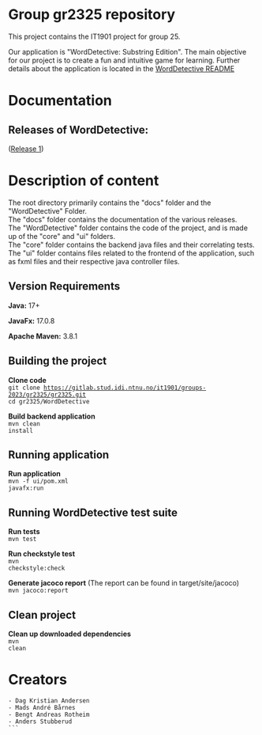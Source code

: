 # Group gr2325 repository

This project contains the IT1901 project for group 25.

Our application is "WordDetective: Substring Edition". The main objective for our project is to create a fun and intuitive game for learning.
Further details about the application is located in the [WordDetective README](WordDetective/README.md)

# Documentation

## Releases of WordDetective:

([Release 1](docs/release1/README.md))

# Description of content

The root directory primarily contains the "docs" folder and the "WordDetective" Folder.
<br>
The "docs" folder contains the documentation of the various releases.
<br>
The "WordDetective" folder contains the code of the project, and is made up of the "core" and "ui" folders.
<br>
The "core" folder contains the backend java files and their correlating tests.
<br>
The "ui" folder contains files related to the frontend of the application, such as fxml files and their respective java controller files.

## Version Requirements

**Java:** 17+

**JavaFx:** 17.0.8

**Apache Maven:** 3.8.1

## Building the project

**Clone code**
<br>
<code>git clone https://gitlab.stud.idi.ntnu.no/it1901/groups-2023/gr2325/gr2325.git</code>
<br>
<code>cd gr2325/WordDetective</code>

**Build backend application**
<br>
<code>mvn clean install</code>

## Running application

**Run application**
<br>
<code>mvn -f ui/pom.xml javafx:run</code>

## Running WordDetective test suite

**Run tests**
<br>
<code>mvn test</code>

**Run checkstyle test**
<br>
<code>mvn checkstyle:check</code>

**Generate jacoco report**
(The report can be found in target/site/jacoco)
<br>
<code>mvn jacoco:report</code>

## Clean project

**Clean up downloaded dependencies**
<br>
<code>mvn clean</code>

# Creators

````
- Dag Kristian Andersen
- Mads André Bårnes
- Bengt Andreas Rotheim
- Anders Stubberud
```
````
